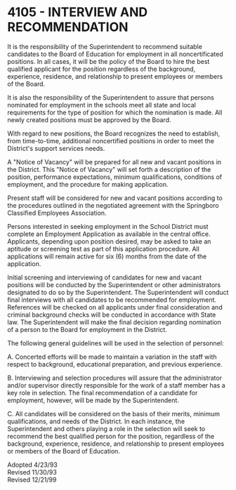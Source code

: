 4105 - INTERVIEW AND RECOMMENDATION
===================================

It is the responsibility of the Superintendent to recommend suitable
candidates to the Board of Education for employment in all
noncertificated positions. In all cases, it will be the policy of the
Board to hire the best qualified applicant for the position regardless
of the background, experience, residence, and relationship to present
employees or members of the Board.

It is also the responsibility of the Superintendent to assure that
persons nominated for employment in the schools meet all state and local
requirements for the type of position for which the nomination is made.
All newly created positions must be approved by the Board.

With regard to new positions, the Board recognizes the need to
establish, from time-to-time, additional noncertified positions in order
to meet the District's support services needs.

A "Notice of Vacancy" will be prepared for all new and vacant positions
in the District. This "Notice of Vacancy" will set forth a description
of the position, performance expectations, minimum qualifications,
conditions of employment, and the procedure for making application.

Present staff will be considered for new and vacant positions according
to the procedures outlined in the negotiated agreement with the
Springboro Classified Employees Association.

Persons interested in seeking employment in the School District must
complete an Employment Application as available in the central office.
Applicants, depending upon position desired, may be asked to take an
aptitude or screening test as part of this application procedure. All
applications will remain active for six (6) months from the date of the
application.

Initial screening and interviewing of candidates for new and vacant
positions will be conducted by the Superintendent or other
administrators designated to do so by the Superintendent. The
Superintendent will conduct final interviews with all candidates to be
recommended for employment. References will be checked on all applicants
under final consideration and criminal background checks will be
conducted in accordance with State law. The Superintendent will make the
final decision regarding nomination of a person to the Board for
employment in the District.

The following general guidelines will be used in the selection of
personnel:

A. Concerted efforts will be made to maintain a variation in the staff
with respect to background, educational preparation, and previous
experience.

B. Interviewing and selection procedures will assure that the
administrator and/or supervisor directly responsible for the work of a
staff member has a key role in selection. The final recommendation of a
candidate for employment, however, will be made by the Superintendent.

C. All candidates will be considered on the basis of their merits,
minimum qualifications, and needs of the District. In each instance, the
Superintendent and others playing a role in the selection will seek to
recommend the best qualified person for the position, regardless of the
background, experience, residence, and relationship to present employees
or members of the Board of Education.

Adopted 4/23/93\
 Revised 11/30/93\
 Revised 12/21/99
